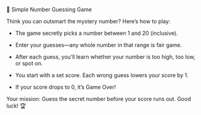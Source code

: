 🎯 Simple Number Guessing Game

Think you can outsmart the mystery number? Here’s how to play:

- The game secretly picks a number between 1 and 20 (inclusive).

- Enter your guesses—any whole number in that range is fair game.

- After each guess, you’ll learn whether your number is too high, too low, or spot on.

- You start with a set score. Each wrong guess lowers your score by 1.

- If your score drops to 0, it’s Game Over!

Your mission: Guess the secret number before your score runs out. Good luck! 🏆
